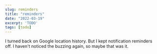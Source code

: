 ```yaml
---
slug: reminders
title: "reminders"
date: "2022-03-19"
excerpt: 'TODO'
tags: [todo]
---
```


I turned back on Google location history. But I kept notification reminders off. I haven't noticed the buzzing again, so maybe that was it.
